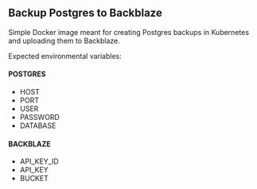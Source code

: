 Backup Postgres to Backblaze
----------------------------

Simple Docker image meant for creating Postgres backups in Kubernetes
and uploading them to Backblaze.

Expected environmental variables:

#### POSTGRES
 - HOST
 - PORT
 - USER
 - PASSWORD
 - DATABASE

#### BACKBLAZE
 - API_KEY_ID
 - API_KEY
 - BUCKET
